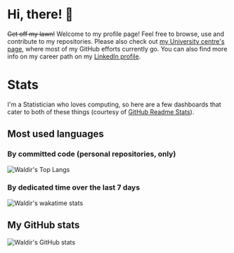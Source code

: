 # Hi, there! :wave:

~~Get off my lawn!~~ Welcome to my profile page! Feel free to browse, use and contribute to my repositories. Please also check out [my University centre's page](https://github.com/ocbe-uio/), where most of my GitHub efforts currently go. You can also find more info on my career path on my [LinkedIn profile](https://www.linkedin.com/in/waldir-leoncio-40899618b/).

# Stats

I'm a Statistician who loves computing, so here are a few dashboards that cater to both of these things (courtesy of [GitHub Readme Stats](https://github.com/anuraghazra/github-readme-stats)).

## Most used languages

### By committed code (personal repositories, only)

![Waldir's Top Langs](https://github-readme-stats.vercel.app/api/top-langs/?username=wleoncio&langs_count=8&layout=compact&hide_title=true&hide_border=true&bg_color=ffffff00&text_color=666666)

<!-- Python was at 15,99% on 2020-11-30. I wonder if/when that changes for code committed to ocbe-uio -->
<!-- TODO: Add nordic-rse and ocbe-uio contributions as soon as https://github.com/anuraghazra/github-readme-stats/issues/1 is closed -->

### By dedicated time over the last 7 days

![Waldir's wakatime stats](https://github-readme-stats.vercel.app/api/wakatime?username=wleoncio&theme=dark&hide_border=true&hide_title=true&v=2&layout=compact&bg_color=ffffff00)

<!-- ![](https://wakatime.com/share/@wleoncio/d0a37c37-1d2f-4bba-8d38-d45235229c57.svg) -->

## My GitHub stats

![Waldir's GitHub stats](https://github-readme-stats.vercel.app/api?username=wleoncio&count_private=true&show_icons=true&theme=dark&hide_title=true&hide_border=true&bg_color=ffffff00)
